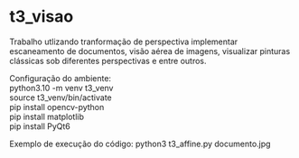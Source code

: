 # t3_visao
Trabalho utlizando tranformação de perspectiva implementar escaneamento de documentos, visão aérea de imagens, visualizar pinturas clássicas sob diferentes perspectivas e entre outros.

Configuração do ambiente: \
python3.10 -m venv t3_venv \
source t3_venv/bin/activate \
pip install opencv-python \
pip install matplotlib \
pip install PyQt6

Exemplo de execução do código:
python3 t3_affine.py documento.jpg


